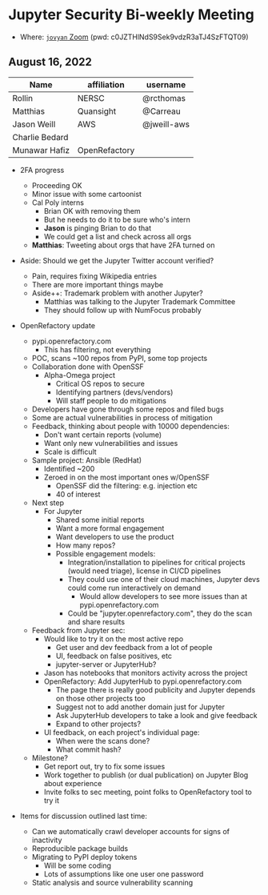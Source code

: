 # Jupyter Security Bi-weekly Meeting

- Where: [`jovyan` Zoom](https://zoom.us/my/jovyan?pwd=c0JZTHlNdS9Sek9vdzR3aTJ4SzFTQT09) (pwd: c0JZTHlNdS9Sek9vdzR3aTJ4SzFTQT09)

## August 16, 2022

| Name               | affiliation| username         |
| -------------------| -----------| -----------------|
| Rollin             | NERSC      | @rcthomas        |
| Matthias           |Quansight   | @Carreau         |
| Jason Weill        | AWS        | @jweill-aws      |
| Charlie Bedard |||
| Munawar Hafiz | OpenRefactory ||

- 2FA progress
    - Proceeding OK
    - Minor issue with some cartoonist
    - Cal Poly interns
        - Brian OK with removing them
        - But he needs to do it to be sure who's intern
        - **Jason** is pinging Brian to do that
        - We could get a list and check across all orgs
    - **Matthias**: Tweeting about orgs that have 2FA turned on
      
- Aside: Should we get the Jupyter Twitter account verified?
    - Pain, requires fixing Wikipedia entries
    - There are more important things maybe
    - Aside++: Trademark problem with another Jupyter?
        - Matthias was talking to the Jupyter Trademark Committee
        - They should follow up with NumFocus probably

- OpenRefactory update
    - pypi.openrefactory.com
        - This has filtering, not everything
    - POC, scans ~100 repos from PyPI, some top projects
    - Collaboration done with OpenSSF
        - Alpha-Omega project
            - Critical OS repos to secure
            - Identifying partners (devs/vendors)
            - Will staff people to do mitigations
    - Developers have gone through some repos and filed bugs
    - Some are actual vulnerabilities in process of mitigation
    - Feedback, thinking about people with 10000 dependencies:
        - Don't want certain reports (volume)
        - Want only new vulnerabilities and issues
        - Scale is difficult
    - Sample project: Ansible (RedHat)
        - Identified ~200
        - Zeroed in on the most important ones w/OpenSSF
            - OpenSSF did the filtering: e.g. injection etc
            - 40 of interest
    - Next step
        - For Jupyter
            - Shared some initial reports
            - Want a more formal engagement
            - Want developers to use the product
            - How many repos?
            - Possible engagement models:
                - Integration/installation to pipelines for critical projects (would need triage), license in CI/CD pipelines
                - They could use one of their cloud machines, Jupyter devs could come run interactively on demand
                    - Would allow developers to see more issues than at pypi.openrefactory.com
                - Could be "jupyter.openrefactory.com", they do the scan and share results
    - Feedback from Jupyter sec:
        - Would like to try it on the most active repo
            - Get user and dev feedback from a lot of people
            - UI, feedback on false positives, etc
            - jupyter-server or JupyterHub?
        - Jason has notebooks that monitors activity across the project
        - OpenRefactory: Add JupyterHub to pypi.openrefactory.com
            - The page there is really good publicity and Jupyter depends on those other projects too
            - Suggest not to add another domain just for Jupyter
            - Ask JupyterHub developers to take a look and give feedback
            - Expand to other projects?
        - UI feedback, on each project's individual page:
            - When were the scans done?
            - What commit hash?
    - Milestone?
        - Get report out, try to fix some issues
        - Work together to publish (or dual publication) on Jupyter Blog about experience
        - Invite folks to sec meeting, point folks to OpenRefactory tool to try it

- Items for discussion outlined last time: 
    - Can we automatically crawl developer accounts for signs of inactivity
    - Reproducible package builds
    - Migrating to PyPI deploy tokens
        - Will be some coding 
        - Lots of assumptions like one user one password
    - Static analysis and source vulnerability scanning
